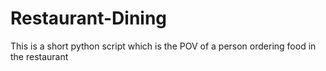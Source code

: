 # Restaurant-Dining
This is a short python script which is the POV of a person ordering food in the restaurant
